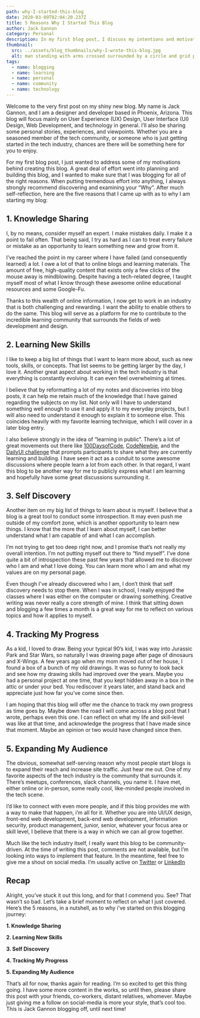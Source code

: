 ```yaml
---
path: why-I-started-this-blog
date: 2020-03-09T02:04:20.237Z
title: 5 Reasons Why I Started This Blog
author: Jack Gannon
category: Personal
description: In my first blog post, I discuss my intentions and motivations behind starting my blogging journey.
thumbnail:
  src: ../assets/blog_thumbnails/why-I-wrote-this-blog.jpg
  alt: man standing with arms crossed surrounded by a circle and grid pattern
tags:
  - name: blogging
  - name: learning
  - name: personal
  - name: community
  - name: technology
---
```


Welcome to the very first post on my shiny new blog. My name is Jack Gannon, and I am a designer and developer based in Phoenix, Arizona. This blog will focus mainly on User Experience (UX) Design, User Interface (UI) Design, Web Development, and technology in general. I’ll also be sharing some personal stories, experiences, and viewpoints. Whether you are a seasoned member of the tech community, or someone who is just getting started in the tech industry, chances are there will be something here for you to enjoy.

For my first blog post, I just wanted to address some of my motivations behind creating this blog. A great deal of effort went into planning and building this blog, and I wanted to make sure that I was blogging for all of the right reasons. When putting tremendous effort into anything, I always strongly recommend discovering and examining your “Why”. After much self-reflection, here are the five reasons that I came up with as to why I am starting my blog:

## 1. Knowledge Sharing

I, by no means, consider myself an expert. I make mistakes daily. I make it a point to fail often. That being said, I try as hard as I can to treat every failure or mistake as an opportunity to learn something new and grow from it.

I’ve reached the point in my career where I have failed (and consequently learned) a lot. I owe a lot of that to online blogs and learning materials. The amount of free, high-quality content that exists only a few clicks of the mouse away is mindblowing. Despite having a tech-related degree, I taught myself most of what I know through these awesome online educational resources and some Google-Fu.

Thanks to this wealth of online information, I now get to work in an industry that is both challenging and rewarding. I want the ability to enable others to do the same. This blog will serve as a platform for me to contribute to the incredible learning community that surrounds the fields of web development and design.

## 2. Learning New Skills

I like to keep a big list of things that I want to learn more about, such as new tools, skills, or concepts. That list seems to be getting larger by the day, I love it. Another great aspect about working in the tech industry is that everything is constantly evolving. It can even feel overwhelming at times.

I believe that by reformatting a lot of my notes and discoveries into blog posts, it can help me retain much of the knowledge that I have gained regarding the subjects on my list. Not only will I have to understand something well enough to use it and apply it to my everyday projects, but I will also need to understand it enough to explain it to someone else. This coincides heavily with my favorite learning technique, which I will cover in a later blog entry.

I also believe strongly in the idea of “learning in public”. There’s a lot of great movements out there like [100DaysofCode](https://www.100daysofcode.com/), [CodeNewbie](https://www.codenewbie.org/), and the [DailyUI challenge](https://www.dailyui.co/) that prompts participants to share what they are currently learning and building. I have seen it act as a conduit to some awesome discussions where people learn a lot from each other. In that regard, I want this blog to be another way for me to publicly express what I am learning and hopefully have some great discussions surrounding it.

## 3. Self Discovery

Another item on my big list of things to learn about is myself. I believe that a blog is a great tool to conduct some introspection. It may even push me outside of my comfort zone, which is another opportunity to learn new things. I know that the more that I learn about myself, I can better understand what I am capable of and what I can accomplish.

I’m not trying to get too deep right now, and I promise that’s not really my overall intention. I’m not putting myself out there to “find myself”. I’ve done quite a bit of introspection these past few years that allowed me to discover who I am and what I love doing. You can learn more who I am and what my values are on my personal page.

Even though I've already discovered who I am, I don’t think that self discovery needs to stop there. When I was in school, I really enjoyed the classes where I was either on the computer or drawing something. Creative writing was never really a core strength of mine. I think that sitting down and blogging a few times a month is a great way for me to reflect on various topics and how it applies to myself.

## 4. Tracking My Progress

As a kid, I loved to draw. Being your typical 90’s kid, I was way into Jurassic Park and Star Wars, so naturally I was drawing page after page of dinosaurs and X-Wings. A few years ago when my mom moved out of her house, I found a box of a bunch of my old drawings. It was so funny to look back and see how my drawing skills had improved over the years. Maybe you had a personal project at one time, that you kept hidden away in a box in the attic or under your bed. You rediscover it years later, and stand back and appreciate just how far you’ve come since then.

I am hoping that this blog will offer me the chance to track my own progress as time goes by. Maybe down the road I will come across a blog post that I wrote, perhaps even this one. I can reflect on what my life and skill-level was like at that time, and acknowledge the progress that I have made since that moment. Maybe an opinion or two would have changed since then.

## 5. Expanding My Audience

The obvious, somewhat self-serving reason why most people start blogs is to expand their reach and increase site traffic. Just hear me out. One of my favorite aspects of the tech industry is the community that surrounds it. There’s meetups, conferences, slack channels, you name it. I have met, either online or in-person, some really cool, like-minded people involved in the tech scene.

I’d like to connect with even more people, and if this blog provides me with a way to make that happen, i’m all for it. Whether you are into UI/UX design, front-end web development, back-end web development, information security, product management, junior, senior, whatever your focus area or skill level, I believe that there is a way in which we can all grow together.

Much like the tech industry itself, I really want this blog to be community-driven. At the time of writing this post, comments are not available, but I’m looking into ways to implement that feature. In the meantime, feel free to give me a shout on social media. I’m usually active on [Twitter](https://www.twitter.com/jackgannon_) or [LinkedIn](https://www.linkedin.com/in/jack-gannon/)

## Recap

Alright, you’ve stuck it out this long, and for that I commend you. See? That wasn’t so bad. Let’s take a brief moment to reflect on what I just covered. Here’s the 5 reasons, in a nutshell, as to why i’ve started on this blogging journey:

**1. Knowledge Sharing**

**2. Learning New Skills**

**3. Self Discovery**

**4. Tracking My Progress**

**5. Expanding My Audience**

That’s all for now, thanks again for reading. I’m so excited to get this thing going. I have some more content in the works, so until then, please share this post with your friends, co-workers, distant relatives, whomever. Maybe just giving me a follow on social-media is more your style, that’s cool too. This is Jack Gannon blogging off, until next time!
